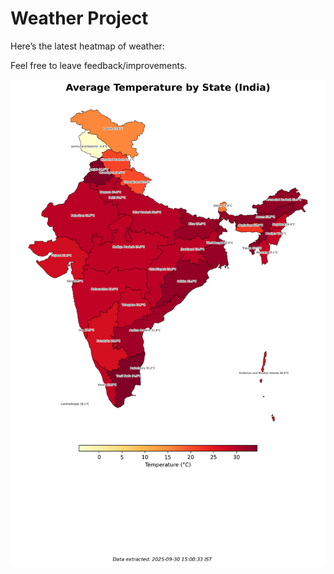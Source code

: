 # Weather Project

Here’s the latest heatmap of weather:

Feel free to leave feedback/improvements.

![India Heatmap](docs/assets/india_heatmap.png?v=DBA33B)
